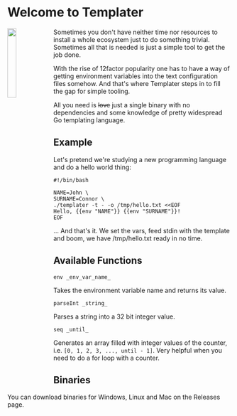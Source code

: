 # Welcome to Templater

<img src="http://www.pvhc.net/img88/zxoslhbbhxtzqxydlosb.png" align="left" width="20%" />
Sometimes you don't have neither time nor resources to install a whole
ecosystem just to do something trivial. Sometimes all that is needed is
just a simple tool to get the job done.

With the rise of 12factor popularity one has to have a way of getting
environment variables into the text configuration files somehow. And
that's where Templater steps in to fill the gap for simple tooling.

All you need is ~~love~~ just a single binary with no dependencies and
some knowledge of pretty widespread Go templating language.

## Example

Let's pretend we're studying a new programming language and do a hello
world thing:

    #!/bin/bash

    NAME=John \
    SURNAME=Connor \
    ./templater -t - -o /tmp/hello.txt <<EOF
    Hello, {{env "NAME"}} {{env "SURNAME"}}!
    EOF

... And that's it. We set the vars, feed stdin with the template and
boom, we have /tmp/hello.txt ready in no time.

## Available Functions

`env _env_var_name_`

Takes the environment variable name and returns its value.

`parseInt _string_`

Parses a string into a 32 bit integer value.

`seq _until_`

Generates an array filled with integer values of the counter, i.e.
`[0, 1, 2, 3, ..., until - 1]`. Very helpful when you need to do a for
loop with a counter.

## Binaries

You can download binaries for Windows, Linux and Mac on the Releases
page.
